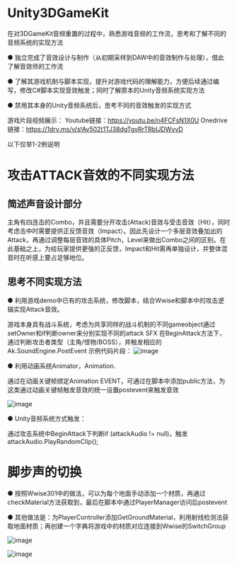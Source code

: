 # Unity3DGameKit

在对3DGameKit音频重置的过程中，熟悉游戏音频的工作流，思考和了解不同的音频系统的实现方法

● 独立完成了音效设计与制作（从初期采样到DAW中的音效制作与处理），借此了解音效师的工作流

● 了解其游戏机制与脚本实现，提升对游戏代码的理解能力，方便后续通过编写，修改C#脚本实现音效触发；同时了解原本的Unity音频系统实现方法

● 禁用其本身的Unity音频系统后，思考不同的音效触发的实现方式

游戏片段视频展示：
Youtube链接：https://youtu.be/n4FCFsN1X0U
Onedrive链接：https://1drv.ms/v/s!Av502t1TJ38dgTgvRrTRbIJDWvvD

以下仅举1-2例说明

# 攻击ATTACK音效的不同实现方法
## 简述声音设计部分

主角有四连击的Combo，并且需要分开攻击(Attack)音效与受击音效（Hit），同时考虑击中时需要提供正反馈音效（Impact）。因此先设计一个多层音效叠加出的Attack，再通过调整每层音效的具体Pitch，Level来做出Combo之间的区别。在此基础之上，为给玩家提供更强的正反馈，Impact和Hit需再单独设计，并整体混音时在听感上要占足够地位。

## 思考不同实现方法

● 利用游戏demo中已有的攻击系统，修改脚本，结合Wwise和脚本中的攻击逻辑实现Attack音效。

游戏本身具有战斗系统，考虑为共享同样的战斗机制的不同gameobject通过setOwner和if判断owner来分别实现不同的attack SFX
在BeginAttack方法下，通过判断攻击者类型（主角/怪物/BOSS），并触发相应的Ak.SoundEngine.PostEvent
示例代码片段：
![image](https://github.com/user-attachments/assets/2838416b-3d86-4456-86a3-4e818b5fc2d2)

● 利用动画系统Animator，Animation.

通过在动画关键帧绑定Animation EVENT，可通过在脚本中添加public方法，为这类通过动画关键帧触发音效的统一设置postevent来触发音效

![image](https://github.com/user-attachments/assets/7ba9304c-157d-4142-a362-9572a6ba9bc7)

● Unity音频系统方式触发：

通过攻击系统中BeginAttack下判断if (attackAudio != null)，触发attackAudio.PlayRandomClip();

# 脚步声的切换

● 按照Wwise301中的做法，可以为每个地面手动添加一个材质，再通过checkMaterial方法获取到，最后在脚本中通过PlayerManager访问后postevent

● 其他做法是：为PlayerController添加GetGroundMaterial，利用射线检测法获取地面材质；再创建一个字典将游戏中的材质对应连接到Wwise的SwitchGroup

![image](https://github.com/user-attachments/assets/4ffd4785-5b5d-457a-8362-26646a58d1bb)

![image](https://github.com/user-attachments/assets/a7989bcd-73d3-4aee-8499-58184e188bcf)


